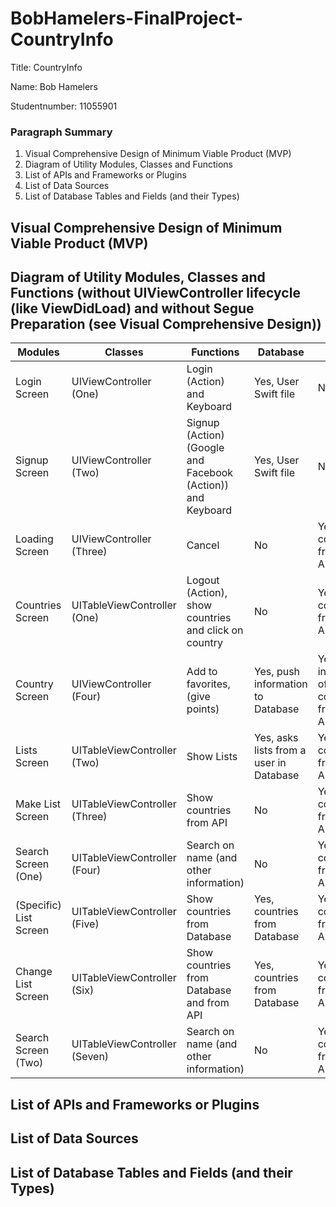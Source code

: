 # BobHamelers-FinalProject-CountryInfo

Title: CountryInfo

Name: Bob Hamelers

Studentnumber: 11055901


### Paragraph Summary
1. Visual Comprehensive Design of Minimum Viable Product (MVP)
2. Diagram of Utility Modules, Classes and Functions
3. List of APIs and Frameworks or Plugins
4. List of Data Sources
5. List of Database Tables and Fields (and their Types)


## Visual Comprehensive Design of Minimum Viable Product (MVP)

## Diagram of Utility Modules, Classes and Functions (without UIViewController lifecycle (like ViewDidLoad) and without Segue Preparation (see Visual Comprehensive Design))

Modules | Classes | Functions | Database | API
------- | ------- | --------- | -------- | ---
Login Screen | UIViewController (One) | Login (Action) and Keyboard | Yes, User Swift file | No
Signup Screen | UIViewController (Two) | Signup (Action) (Google and Facebook (Action)) and Keyboard | Yes, User Swift file | No
Loading Screen | UIViewController (Three) | Cancel | No | Yes, load countries from JSON API
Countries Screen | UITableViewController (One) | Logout (Action), show countries and click on country | No | Yes, load countries from JSON API
Country Screen | UIViewController (Four) | Add to favorites, (give points) | Yes, push information to Database | Yes, load information of a country from JSON API
Lists Screen | UITableViewController (Two) | Show Lists | Yes, asks lists from a user in Database | Yes, load countries from JSON API
Make List Screen | UITableViewController (Three) | Show countries from API | No | Yes, load countries from JSON API
Search Screen (One) | UITableViewController (Four) | Search on name (and other information) | No | Yes, load countries from JSON API
(Specific) List Screen | UITableViewController (Five) | Show countries from Database | Yes, countries from Database | Yes, load countries from JSON API
Change List Screen | UITableViewController (Six) | Show countries from Database and from API | Yes, countries from Database | Yes, load countries from JSON API
Search Screen (Two) | UITableViewController (Seven) | Search on name (and other information) | No | Yes, load countries from JSON API

## List of APIs and Frameworks or Plugins

## List of Data Sources

## List of Database Tables and Fields (and their Types)
